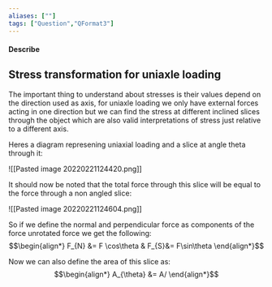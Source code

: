 ```yaml
---
aliases: [""]
tags: ["Question","QFormat3"]
---
```


#### Describe
## Stress transformation for uniaxle loading

The important thing to understand about stresses is their values depend on the direction used as axis, for uniaxle loading we only have external forces acting in one direction but we can find the stress at different inclined slices through the object which are also valid interpretations of stress just relative to a different axis.

Heres a diagram represening uniaxial loading and a slice at angle theta through it:

![[Pasted image 20220221124420.png]]

It should now be noted that the total force through this slice will be equal to the force through a non angled slice:

![[Pasted image 20220221124604.png]]

So if we define the normal and perpendicular force as components of the force unrotated force we get the following:
$$\begin{align*}
F_{N} &= F \cos\theta & F_{S}&= F\sin\theta 
\end{align*}$$

Now we can also define the area of this slice as:
$$\begin{align*}
A_{\theta} &= A/
\end{align*}$$